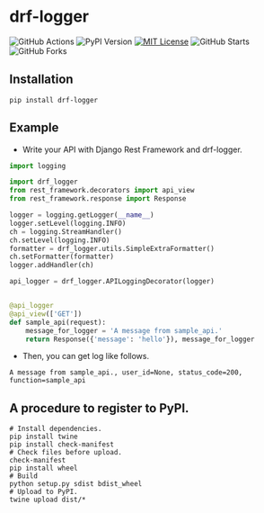 # drf-logger

![GitHub Actions](https://github.com/yutayamazaki/drf-logger/workflows/Python%20package/badge.svg)
![PyPI Version](https://img.shields.io/badge/pypi-0.0.3-green.svg)
[![MIT License](http://img.shields.io/badge/license-MIT-blue.svg?style=flat)](LICENSE)
![GitHub Starts](https://img.shields.io/github/stars/yutayamazaki/drf-logger.svg?style=social)
![GitHub Forks](https://img.shields.io/github/forks/yutayamazaki/drf-logger.svg?style=social)

## Installation

```shell
pip install drf-logger
```


## Example

- Write your API with Django Rest Framework and drf-logger.

```python
import logging

import drf_logger
from rest_framework.decorators import api_view
from rest_framework.response import Response

logger = logging.getLogger(__name__)
logger.setLevel(logging.INFO)
ch = logging.StreamHandler()
ch.setLevel(logging.INFO)
formatter = drf_logger.utils.SimpleExtraFormatter()
ch.setFormatter(formatter)
logger.addHandler(ch)

api_logger = drf_logger.APILoggingDecorator(logger)


@api_logger
@api_view(['GET'])
def sample_api(request):
    message_for_logger = 'A message from sample_api.'
    return Response({'message': 'hello'}), message_for_logger
```

- Then, you can get log like follows.

```text
A message from sample_api., user_id=None, status_code=200, function=sample_api
```


## A procedure to register to PyPI.

```shell
# Install dependencies.
pip install twine
pip install check-manifest
# Check files before upload.
check-manifest
pip install wheel
# Build
python setup.py sdist bdist_wheel
# Upload to PyPI.
twine upload dist/*
```
